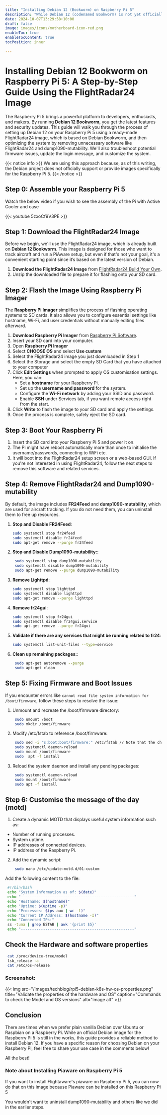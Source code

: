 ```yaml
---
title: "Installing Debian 12 (Bookworm) on Raspberry Pi 5"
description: "While Debian 12 (codenamed Bookworm) is not yet officially released for the Raspberry Pi 5, you can install by following this approach. This guide will walk you through the steps to install Debian 12 on your Raspberry Pi 5."
date: 2024-10-07T13:29:58+10:00
draft: false
image: images/icons/motherboard-icon-red.png
enableToc: true
enableTocContent: true
tocPosition: inner

---
```

# Installing Debian 12 Bookworm on Raspberry Pi 5: A Step-by-Step Guide Using the FlightRadar24 Image

The Raspberry Pi 5 brings a powerful platform to developers, enthusiasts, and makers. By running **Debian 12 Bookworm**, you get the latest features and security updates. This guide will walk you through the process of setting up Debian 12 on your Raspberry Pi 5 using a ready-made FlightRadar24 image, which is based on Debian Bookworm, and then optimizing the system by removing unnecessary software like FlightRadar24 and dump1090-mutability. We'll also troubleshoot potential firmware issues, update the login message, and customize the system.

{{< notice info >}}
We are using this approach because, as of this writing, the Debian project does not officially support or provide images specifically for the Raspberry Pi 5.
{{< /notice >}}

## Step 0: Assemble your Raspberry Pi 5

Watch the below video if you wish to see the assembly of the Pi with Active Cooler and case

{{< youtube 5zxoCf9V3PE >}}

## Step 1: Download the FlightRadar24 Image

Before we begin, we'll use the FlightRadar24 image, which is already built on **Debian 12 Bookworm**. This image is designed for those who want to track aircraft and run a PiAware setup, but even if that's not your goal, it's a convenient starting point since it’s based on the latest version of Debian.

1. **Download the FlightRadar24 Image** from [FlightRadar24 Build Your Own](https://www.flightradar24.com/build-your-own).
2. Unzip the downloaded file to prepare it for flashing onto your SD card.

## Step 2: Flash the Image Using Raspberry Pi Imager

The **Raspberry Pi Imager** simplifies the process of flashing operating systems to SD cards. It also allows you to configure essential settings like hostname, Wi-Fi, and user credentials without manually editing files afterward.

1. **Download Raspberry Pi Imager** from [Raspberry Pi Software](https://www.raspberrypi.com/software/).
2. Insert your SD card into your computer.
3. Open **Raspberry Pi Imager**
4. Select **CHOOSE OS** and select **Use custom**
5. Select the FlightRadar24 image you just downloaded in Step 1
6. Select the Storage and select the empty SD Card that you have attached to your computer
4. Click **Edit Settings** when prompted to apply OS customisation settings. Here, you can:
   - Set a **hostname** for your Raspberry Pi.
   - Set up the **username and password** for the system.
   - Configure the **Wi-Fi network** by adding your SSID and password.
   - Enable **SSH** under Services tab, if you want remote access right from the start.
5. Click **Write** to flash the image to your SD card and apply the settings.
6. Once the process is complete, safely eject the SD card.

## Step 3: Boot Your Raspberry Pi

1. Insert the SD card into your Raspberry Pi 5 and power it on.
2. The Pi might have reboot automatically more than once to initialise the username/passwords, connecting to WiFi etc.
3. It will boot into the FlightRadar24 setup screen or a web-based GUI. If you're not interested in using FlightRadar24, follow the next steps to remove this software and related services.

## Step 4: Remove FlightRadar24 and Dump1090-mutability

By default, the image includes **FR24Feed** and **dump1090-mutability**, which are used for aircraft tracking. If you do not need them, you can uninstall them to free up resources.

1. **Stop and Disable FR24Feed**:
   ```bash
   sudo systemctl stop fr24feed
   sudo systemctl disable fr24feed
   sudo apt-get remove --purge fr24feed

2. **Stop and Disable Dump1090-mutability:**:
   ```bash
    sudo systemctl stop dump1090-mutability
    sudo systemctl disable dump1090-mutability
    sudo apt-get remove --purge dump1090-mutability

3. **Remove Lighttpd**:
   ```bash
   sudo systemctl stop lighttpd
   sudo systemctl disable lighttpd
   sudo apt-get remove --purge lighttpd

3. **Remove fr24gui**:
   ```bash
   sudo systemctl stop fr24gui
   sudo systemctl disable fr24gui.service
   sudo apt-get remove --purge fr24gui

3. **Validate if there are any services that might be running related to fr24**:
   ```bash
   sudo systemctl list-unit-files --type=service

3. **Clean up remaining packages:**:
   ```bash
    sudo apt-get autoremove --purge
    sudo apt-get clean

## Step 5: Fixing Firmware and Boot Issues

If you encounter errors like `cannot read file system information for /boot/firmware`, follow these steps to resolve the issue:

1. Unmount and recreate the /boot/firmware directory:
   ```bash
    sudo umount /boot
    sudo mkdir /boot/firmware

2. Modify /etc/fstab to reference /boot/firmware:

   ```bash
    sudo sed -i "s:boot:boot/firmware:" /etc/fstab // Note that the character after s is a colon followed by boot s(colon)boot(colon)boot/firmware:)
    sudo systemctl daemon-reload
    sudo mount /boot/firmware
    sudo  apt -f install

3. Reload the system daemon and install any pending packages:

   ```bash
    sudo systemctl daemon-reload
    sudo mount /boot/firmware
    sudo apt -f install

## Step 6: Customise the message of the day (motd)

1. Create a dynamic MOTD that displays useful system information such as:

* Number of running processes.
* System uptime.
* IP addresses of connected devices.
* IP address of the Raspberry Pi.

2. Add the dynamic script:

   ```bash
    sudo nano /etc/update-motd.d/01-custom

Add the following content to the file:
   ```bash
    #!/bin/bash
    echo "System Information as of: $(date)"
    echo "---------------------------------------------------"
    echo "Hostname: $(hostname)"
    echo "Uptime: $(uptime -p)"
    echo "Processes: $(ps aux | wc -l)"
    echo "Current IP Address: $(hostname -I)"
    echo "Connected IPs:"
    ss -tuna | grep ESTAB | awk '{print $5}'
    echo "---------------------------------------------------"
  ```    

## Check the Hardware and software properties

   ```bash
    cat /proc/device-tree/model
    lsb_release -a
    cat /etc/os-release
  ```  

### Screenshot:

{{< img src="/images/techblog/rpi5-debian-k8s-hw-os-properties.png" title="Validate the properties of the hardware and OS" caption="Commands to check the Model and OS versions" alt="image alt" >}}

## Conclusion

There are times when we prefer plain vanilla Debian over Ubuntu or Raspbian on a Raspberry Pi. While an official Debian image for the Raspberry Pi 5 is still in the works, this guide provides a reliable method to install Debian 12. If you have a specific reason for choosing Debian on your Raspberry Pi, feel free to share your use case in the comments below!

All the best!

### Note about Installing Piaware on Raspberry Pi 5
If you want to install Flightaware's piaware on Raspberry Pi 5, you can now do that on this image because Piaware can be installed on this Raspberry Pi 5

You wouldn't want to uninstall dump1090-mutability and others like we did in the earlier steps.